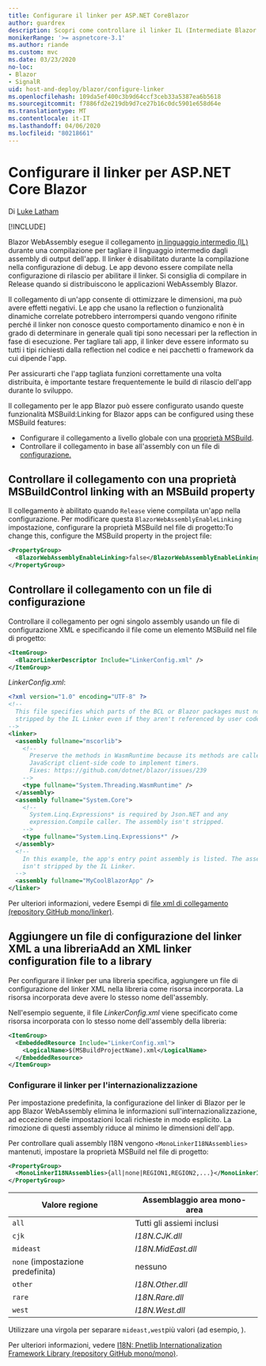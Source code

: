 ```yaml
---
title: Configurare il linker per ASP.NET CoreBlazor
author: guardrex
description: Scopri come controllare il linker IL (Intermediate Blazor Language) durante la compilazione di un'app.
monikerRange: '>= aspnetcore-3.1'
ms.author: riande
ms.custom: mvc
ms.date: 03/23/2020
no-loc:
- Blazor
- SignalR
uid: host-and-deploy/blazor/configure-linker
ms.openlocfilehash: 109da5ef400c3b9d64ccf3ceb33a5387ea6b5618
ms.sourcegitcommit: f7886fd2e219db9d7ce27b16c0dc5901e658d64e
ms.translationtype: MT
ms.contentlocale: it-IT
ms.lasthandoff: 04/06/2020
ms.locfileid: "80218661"
---
```

# <a name="configure-the-linker-for-aspnet-core-blazor"></a>Configurare il linker per ASP.NET Core Blazor

Di [Luke Latham](https://github.com/guardrex)

[!INCLUDE[](~/includes/blazorwasm-preview-notice.md)]

Blazor WebAssembly esegue il collegamento [in linguaggio intermedio (IL)](/dotnet/standard/managed-code#intermediate-language--execution) durante una compilazione per tagliare il linguaggio intermedio dagli assembly di output dell'app. Il linker è disabilitato durante la compilazione nella configurazione di debug. Le app devono essere compilate nella configurazione di rilascio per abilitare il linker. Si consiglia di compilare in Release quando si distribuiscono le applicazioni WebAssembly Blazor. 

Il collegamento di un'app consente di ottimizzare le dimensioni, ma può avere effetti negativi. Le app che usano la reflection o funzionalità dinamiche correlate potrebbero interrompersi quando vengono rifinite perché il linker non conosce questo comportamento dinamico e non è in grado di determinare in generale quali tipi sono necessari per la reflection in fase di esecuzione. Per tagliare tali app, il linker deve essere informato su tutti i tipi richiesti dalla reflection nel codice e nei pacchetti o framework da cui dipende l'app. 

Per assicurarti che l'app tagliata funzioni correttamente una volta distribuita, è importante testare frequentemente le build di rilascio dell'app durante lo sviluppo.

Il collegamento per le app Blazor può essere configurato usando queste funzionalità MSBuild:Linking for Blazor apps can be configured using these MSBuild features:

* Configurare il collegamento a livello globale con una [proprietà MSBuild](#control-linking-with-an-msbuild-property).
* Controllare il collegamento in base all'assembly con un file di [configurazione.](#control-linking-with-a-configuration-file)

## <a name="control-linking-with-an-msbuild-property"></a>Controllare il collegamento con una proprietà MSBuildControl linking with an MSBuild property

Il collegamento è abilitato quando `Release` viene compilata un'app nella configurazione. Per modificare questa `BlazorWebAssemblyEnableLinking` impostazione, configurare la proprietà MSBuild nel file di progetto:To change this, configure the MSBuild property in the project file:

```xml
<PropertyGroup>
  <BlazorWebAssemblyEnableLinking>false</BlazorWebAssemblyEnableLinking>
</PropertyGroup>
```

## <a name="control-linking-with-a-configuration-file"></a>Controllare il collegamento con un file di configurazione

Controllare il collegamento per ogni singolo assembly usando un file di configurazione XML e specificando il file come un elemento MSBuild nel file di progetto:

```xml
<ItemGroup>
  <BlazorLinkerDescriptor Include="LinkerConfig.xml" />
</ItemGroup>
```

*LinkerConfig.xml*:

```xml
<?xml version="1.0" encoding="UTF-8" ?>
<!--
  This file specifies which parts of the BCL or Blazor packages must not be
  stripped by the IL Linker even if they aren't referenced by user code.
-->
<linker>
  <assembly fullname="mscorlib">
    <!--
      Preserve the methods in WasmRuntime because its methods are called by 
      JavaScript client-side code to implement timers.
      Fixes: https://github.com/dotnet/blazor/issues/239
    -->
    <type fullname="System.Threading.WasmRuntime" />
  </assembly>
  <assembly fullname="System.Core">
    <!--
      System.Linq.Expressions* is required by Json.NET and any 
      expression.Compile caller. The assembly isn't stripped.
    -->
    <type fullname="System.Linq.Expressions*" />
  </assembly>
  <!--
    In this example, the app's entry point assembly is listed. The assembly
    isn't stripped by the IL Linker.
  -->
  <assembly fullname="MyCoolBlazorApp" />
</linker>
```

Per ulteriori informazioni, vedere Esempi di [file xml di collegamento (repository GitHub mono/linker)](https://github.com/mono/linker#link-xml-file-examples).

## <a name="add-an-xml-linker-configuration-file-to-a-library"></a>Aggiungere un file di configurazione del linker XML a una libreriaAdd an XML linker configuration file to a library

Per configurare il linker per una libreria specifica, aggiungere un file di configurazione del linker XML nella libreria come risorsa incorporata. La risorsa incorporata deve avere lo stesso nome dell'assembly.

Nell'esempio seguente, il file *LinkerConfig.xml* viene specificato come risorsa incorporata con lo stesso nome dell'assembly della libreria:

```xml
<ItemGroup>
  <EmbeddedResource Include="LinkerConfig.xml">
    <LogicalName>$(MSBuildProjectName).xml</LogicalName>
  </EmbeddedResource>
</ItemGroup>
```

### <a name="configure-the-linker-for-internationalization"></a>Configurare il linker per l'internazionalizzazione

Per impostazione predefinita, la configurazione del linker di Blazor per le app Blazor WebAssembly elimina le informazioni sull'internazionalizzazione, ad eccezione delle impostazioni locali richieste in modo esplicito. La rimozione di questi assembly riduce al minimo le dimensioni dell'app.

Per controllare quali assembly I18N vengono `<MonoLinkerI18NAssemblies>` mantenuti, impostare la proprietà MSBuild nel file di progetto:

```xml
<PropertyGroup>
  <MonoLinkerI18NAssemblies>{all|none|REGION1,REGION2,...}</MonoLinkerI18NAssemblies>
</PropertyGroup>
```

| Valore regione     | Assemblaggio area mono-area    |
| ---------------- | ----------------------- |
| `all`            | Tutti gli assiemi inclusi |
| `cjk`            | *I18N.CJK.dll*          |
| `mideast`        | *I18N.MidEast.dll*      |
| `none` (impostazione predefinita) | nessuno                    |
| `other`          | *I18N.Other.dll*        |
| `rare`           | *I18N.Rare.dll*         |
| `west`           | *I18N.West.dll*         |

Utilizzare una virgola per separare `mideast,west`più valori (ad esempio, ).

Per ulteriori informazioni, vedere [I18N: Pnetlib Internationalization Framework Library (repository GitHub mono/mono)](https://github.com/mono/mono/tree/master/mcs/class/I18N).
